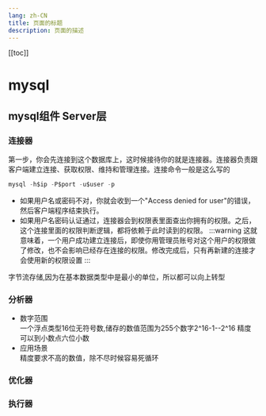```yaml
---
lang: zh-CN
title: 页面的标题
description: 页面的描述
---
```

[[toc]]
# mysql
  ## mysql组件 Server层
   
   ### 连接器
   第一步，你会先连接到这个数据库上，这时候接待你的就是连接器。连接器负责跟客户端建立连接、获取权限、维持和管理连接。连接命令一般是这么写的
   ```sql
   mysql -h$ip -P$port -u$user -p
   ```
   * 如果用户名或密码不对，你就会收到一个"Access denied for user"的错误，然后客户端程序结束执行。 
   * 如果用户名密码认证通过，连接器会到权限表里面查出你拥有的权限。之后，这个连接里面的权限判断逻辑，都将依赖于此时读到的权限。
 :::warning
 这就意味着，一个用户成功建立连接后，即使你用管理员账号对这个用户的权限做了修改，也不会影响已经存在连接的权限。修改完成后，只有再新建的连接才会使用新的权限设置
 :::  
 
   字节流存储,因为在基本数据类型中是最小的单位，所以都可以向上转型
   
   ### 分析器
   * 数字范围<br>
    一个浮点类型16位无符号数,储存的数值范围为255个数字2^16-1--2^16
    精度可以到小数点六位小数
   * 应用场景<br>
    精度要求不高的数值，除不尽时候容易死循环  
   ### 优化器
   
   ### 执行器

       
 





